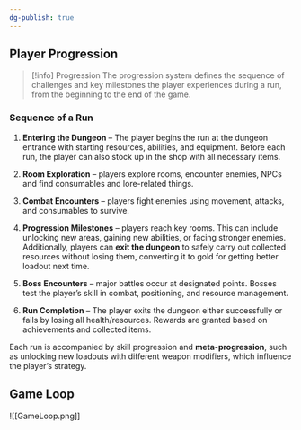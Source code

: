 ```yaml
---
dg-publish: true
---
```

## Player Progression

> [!info] Progression
> The progression system defines the sequence of challenges and key milestones the player experiences during a run, from the beginning to the end of the game.
### Sequence of a Run
1. **Entering the Dungeon** – The player begins the run at the dungeon entrance with starting resources, abilities, and equipment. Before each run, the player can also stock up in the shop with all necessary items.

2. **Room Exploration** – players explore rooms, encounter enemies, NPCs and find consumables and lore-related things.

3. **Combat Encounters** – players fight enemies using movement, attacks, and consumables to survive.

4. **Progression Milestones** – players reach key rooms. This can include unlocking new areas, gaining new abilities, or facing stronger enemies. Additionally, players can **exit the dungeon** to safely carry out collected resources without losing them, converting it to gold for getting better loadout next time.

5. **Boss Encounters** – major battles occur at designated points. Bosses test the player’s skill in combat, positioning, and resource management.

6. **Run Completion** – The player exits the dungeon either successfully or fails by losing all health/resources. Rewards are granted based on achievements and collected items.

Each run is accompanied by skill progression and **meta-progression**, such as unlocking new loadouts with different weapon modifiers, which influence the player’s strategy.
## Game Loop

![[GameLoop.png]]